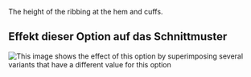 The height of the ribbing at the hem and cuffs.

## Effekt dieser Option auf das Schnittmuster

![This image shows the effect of this option by superimposing several variants that have a different value for this option](hugo_ribbingheight_sample.svg "Effect of this option on the pattern")
